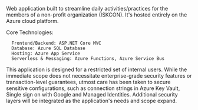 Web application built to streamline daily activities/practices for the members of a non-profit organization (ISKCON). It's hosted entirely on the Azure cloud platform.

Core Technologies:

      Frontend/Backend: ASP.NET Core MVC
      Database: Azure SQL Database
      Hosting: Azure App Service
      Serverless & Messaging: Azure Functions, Azure Service Bus


This application is designed for a restricted set of internal users. While the immediate scope does not necessitate enterprise-grade security features or transaction-level guarantees, utmost care has been taken to secure sensitive configurations, such as connection strings in Azure Key Vault, Single sign on with Google and Managed Identities. Additional security layers will be integrated as the application's needs and scope expand.
